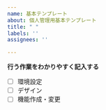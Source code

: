 ```yaml
---
name: 基本テンプレート
about: 個人管理用基本テンプレート
title: " "
labels: ''
assignees: ''

---
```


**行う作業をわかりやすく記入する**
- [ ] 環境設定
- [ ] デザイン
- [ ] 機能作成・変更
